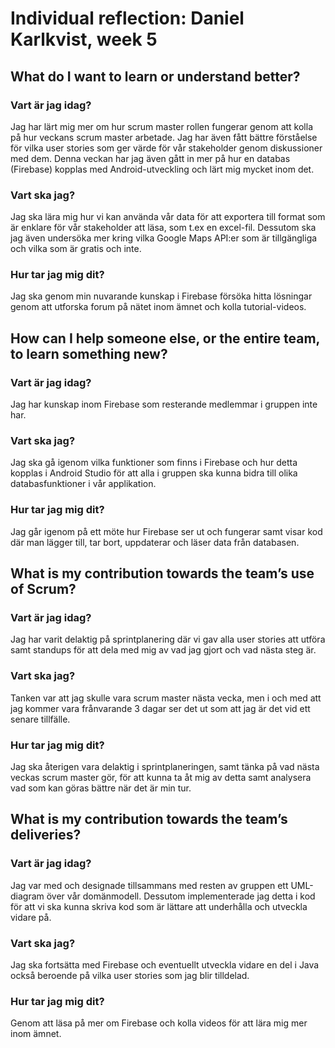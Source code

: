 # Individual reflection: Daniel Karlkvist, week 5

## What do I want to learn or understand better?

### Vart är jag idag?
Jag har lärt mig mer om hur scrum master rollen fungerar genom att kolla på hur veckans scrum master arbetade.
Jag har även fått bättre förståelse för vilka user stories som ger värde för vår stakeholder genom diskussioner med dem.
Denna veckan har jag även gått in mer på hur en databas (Firebase) kopplas med Android-utveckling och lärt mig mycket inom det.

### Vart ska jag?  
Jag ska lära mig hur vi kan använda vår data för att exportera till format som är enklare för vår stakeholder att läsa, som t.ex en excel-fil. 
Dessutom ska jag även undersöka mer kring vilka Google Maps API:er som är tillgängliga och vilka som är gratis och inte.

### Hur tar jag mig dit? 
Jag ska genom min nuvarande kunskap i Firebase försöka hitta lösningar genom att utforska forum på nätet inom ämnet och kolla tutorial-videos.

## How can I help someone else, or the entire team, to learn something new?

### Vart är jag idag?  
Jag har kunskap inom Firebase som resterande medlemmar i gruppen inte har.

### Vart ska jag?  
Jag ska gå igenom vilka funktioner som finns i Firebase och hur detta kopplas i Android Studio för att alla i gruppen ska kunna bidra till olika databasfunktioner i vår applikation.

### Hur tar jag mig dit?
Jag går igenom på ett möte hur Firebase ser ut och fungerar samt visar kod där man lägger till, tar bort, uppdaterar och läser data från databasen.

## What is my contribution towards the team’s use of Scrum?

### Vart är jag idag?  
Jag har varit delaktig på sprintplanering där vi gav alla user stories att utföra samt standups för att dela med mig av vad jag gjort och vad nästa steg är.

### Vart ska jag?
Tanken var att jag skulle vara scrum master nästa vecka, men i och med att jag kommer vara frånvarande 3 dagar ser det ut som att jag är det vid ett senare tillfälle.

### Hur tar jag mig dit?  
Jag ska återigen vara delaktig i sprintplaneringen, samt tänka på vad nästa veckas scrum master gör, för att kunna ta åt mig av detta samt analysera vad som kan göras bättre när det är min tur.

## What is my contribution towards the team’s deliveries?

### Vart är jag idag?
Jag var med och designade tillsammans med resten av gruppen ett UML-diagram över vår domänmodell. Dessutom implementerade jag detta i kod för att vi ska kunna skriva kod som är lättare att underhålla och utveckla vidare på.

### Vart ska jag?
Jag ska fortsätta med Firebase och eventuellt utveckla vidare en del i Java också beroende på vilka user stories som jag blir tilldelad. 

### Hur tar jag mig dit?  
Genom att läsa på mer om Firebase och kolla videos för att lära mig mer inom ämnet. 
